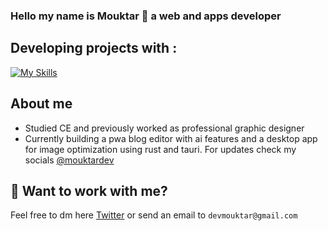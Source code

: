 ### Hello my name is Mouktar 🔮 a web and apps developer

## Developing projects with : 
[![My Skills](https://skillicons.dev/icons?i=html,css,js,ts,astro,react,tauri,vite,tailwind,nodejs,sqlite,postgres)](https://twitter.com/mouktardev)

## About me
- Studied CE and previously worked as professional graphic designer 
- Currently building a pwa blog editor with ai features and a desktop app for image optimization using rust and tauri. For updates check my socials [@mouktardev](https://twitter.com/mouktardev)


## 👀 Want to work with me?
Feel free to dm here [Twitter](https://twitter.com/mouktardev) or send an email to `devmouktar@gmail.com`
